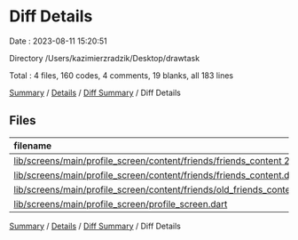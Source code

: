 # Diff Details

Date : 2023-08-11 15:20:51

Directory /Users/kazimierzradzik/Desktop/drawtask

Total : 4 files,  160 codes, 4 comments, 19 blanks, all 183 lines

[Summary](results.md) / [Details](details.md) / [Diff Summary](diff.md) / Diff Details

## Files
| filename | language | code | comment | blank | total |
| :--- | :--- | ---: | ---: | ---: | ---: |
| [lib/screens/main/profile_screen/content/friends/friends_content 2.dart](/lib/screens/main/profile_screen/content/friends/friends_content%202.dart) | Dart | 79 | 2 | 9 | 90 |
| [lib/screens/main/profile_screen/content/friends/friends_content.dart](/lib/screens/main/profile_screen/content/friends/friends_content.dart) | Dart | -100 | 2 | 3 | -95 |
| [lib/screens/main/profile_screen/content/friends/old_friends_content.dart](/lib/screens/main/profile_screen/content/friends/old_friends_content.dart) | Dart | 181 | 0 | 6 | 187 |
| [lib/screens/main/profile_screen/profile_screen.dart](/lib/screens/main/profile_screen/profile_screen.dart) | Dart | 0 | 0 | 1 | 1 |

[Summary](results.md) / [Details](details.md) / [Diff Summary](diff.md) / Diff Details